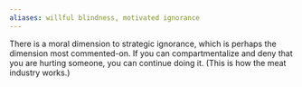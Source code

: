 ```yaml
---
aliases: willful blindness, motivated ignorance
---
```


There is a moral dimension to strategic ignorance, which is perhaps the dimension most commented-on. If you can compartmentalize and deny that you are hurting someone, you can continue doing it. (This is how the meat industry works.)